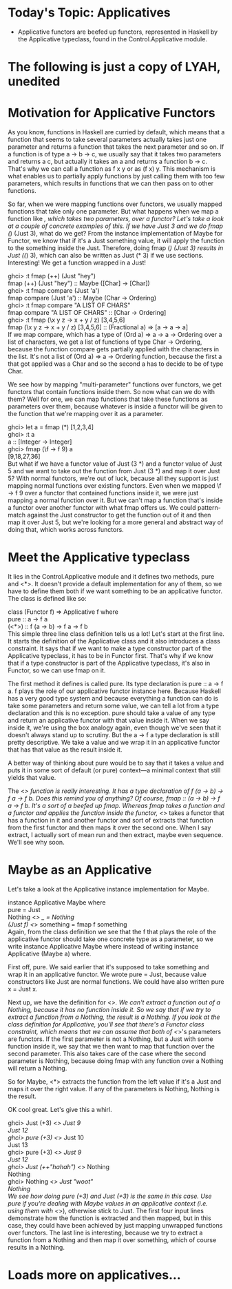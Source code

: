 # Today's Topic: Applicatives

* Applicative functors are beefed up functors, represented in Haskell by the Applicative typeclass, found in the Control.Applicative module.

# The following is just a copy of LYAH, unedited

# Motivation for Applicative Functors

As you know, functions in Haskell are curried by default, which means that a function that seems to take several parameters actually takes just one parameter and returns a function that takes the next parameter and so on. If a function is of type a -> b -> c, we usually say that it takes two parameters and returns a c, but actually it takes an a and returns a function b -> c. That's why we can call a function as f x y or as (f x) y. This mechanism is what enables us to partially apply functions by just calling them with too few parameters, which results in functions that we can then pass on to other functions.

So far, when we were mapping functions over functors, we usually mapped functions that take only one parameter. But what happens when we map a function like *, which takes two parameters, over a functor? Let's take a look at a couple of concrete examples of this. If we have Just 3 and we do fmap (*) (Just 3), what do we get? From the instance implementation of Maybe for Functor, we know that if it's a Just something value, it will apply the function to the something inside the Just. Therefore, doing fmap (*) (Just 3) results in Just ((*) 3), which can also be written as Just (* 3) if we use sections. Interesting! We get a function wrapped in a Just!

ghci> :t fmap (++) (Just "hey")  
fmap (++) (Just "hey") :: Maybe ([Char] -> [Char])  
ghci> :t fmap compare (Just 'a')  
fmap compare (Just 'a') :: Maybe (Char -> Ordering)  
ghci> :t fmap compare "A LIST OF CHARS"  
fmap compare "A LIST OF CHARS" :: [Char -> Ordering]  
ghci> :t fmap (\x y z -> x + y / z) [3,4,5,6]  
fmap (\x y z -> x + y / z) [3,4,5,6] :: (Fractional a) => [a -> a -> a]  
If we map compare, which has a type of (Ord a) => a -> a -> Ordering over a list of characters, we get a list of functions of type Char -> Ordering, because the function compare gets partially applied with the characters in the list. It's not a list of (Ord a) => a -> Ordering function, because the first a that got applied was a Char and so the second a has to decide to be of type Char.

We see how by mapping "multi-parameter" functions over functors, we get functors that contain functions inside them. So now what can we do with them? Well for one, we can map functions that take these functions as parameters over them, because whatever is inside a functor will be given to the function that we're mapping over it as a parameter.

ghci> let a = fmap (*) [1,2,3,4]  
ghci> :t a  
a :: [Integer -> Integer]  
ghci> fmap (\f -> f 9) a  
[9,18,27,36]  
But what if we have a functor value of Just (3 *) and a functor value of Just 5 and we want to take out the function from Just (3 *) and map it over Just 5? With normal functors, we're out of luck, because all they support is just mapping normal functions over existing functors. Even when we mapped \f -> f 9 over a functor that contained functions inside it, we were just mapping a normal function over it. But we can't map a function that's inside a functor over another functor with what fmap offers us. We could pattern-match against the Just constructor to get the function out of it and then map it over Just 5, but we're looking for a more general and abstract way of doing that, which works across functors.

# Meet the Applicative typeclass
It lies in the Control.Applicative module and it defines two methods, pure and <*>. It doesn't provide a default implementation for any of them, so we have to define them both if we want something to be an applicative functor. The class is defined like so:

class (Functor f) => Applicative f where  
    pure :: a -> f a  
    (<*>) :: f (a -> b) -> f a -> f b  
This simple three line class definition tells us a lot! Let's start at the first line. It starts the definition of the Applicative class and it also introduces a class constraint. It says that if we want to make a type constructor part of the Applicative typeclass, it has to be in Functor first. That's why if we know that if a type constructor is part of the Applicative typeclass, it's also in Functor, so we can use fmap on it.

The first method it defines is called pure. Its type declaration is pure :: a -> f a. f plays the role of our applicative functor instance here. Because Haskell has a very good type system and because everything a function can do is take some parameters and return some value, we can tell a lot from a type declaration and this is no exception. pure should take a value of any type and return an applicative functor with that value inside it. When we say inside it, we're using the box analogy again, even though we've seen that it doesn't always stand up to scrutiny. But the a -> f a type declaration is still pretty descriptive. We take a value and we wrap it in an applicative functor that has that value as the result inside it.

A better way of thinking about pure would be to say that it takes a value and puts it in some sort of default (or pure) context—a minimal context that still yields that value.

The <*> function is really interesting. It has a type declaration of f (a -> b) -> f a -> f b. Does this remind you of anything? Of course, fmap :: (a -> b) -> f a -> f b. It's a sort of a beefed up fmap. Whereas fmap takes a function and a functor and applies the function inside the functor, <*> takes a functor that has a function in it and another functor and sort of extracts that function from the first functor and then maps it over the second one. When I say extract, I actually sort of mean run and then extract, maybe even sequence. We'll see why soon.

# Maybe as an Applicative
Let's take a look at the Applicative instance implementation for Maybe.

instance Applicative Maybe where  
    pure = Just  
    Nothing <*> _ = Nothing  
    (Just f) <*> something = fmap f something  
Again, from the class definition we see that the f that plays the role of the applicative functor should take one concrete type as a parameter, so we write instance Applicative Maybe where instead of writing instance Applicative (Maybe a) where.

First off, pure. We said earlier that it's supposed to take something and wrap it in an applicative functor. We wrote pure = Just, because value constructors like Just are normal functions. We could have also written pure x = Just x.

Next up, we have the definition for <*>. We can't extract a function out of a Nothing, because it has no function inside it. So we say that if we try to extract a function from a Nothing, the result is a Nothing. If you look at the class definition for Applicative, you'll see that there's a Functor class constraint, which means that we can assume that both of <*>'s parameters are functors. If the first parameter is not a Nothing, but a Just with some function inside it, we say that we then want to map that function over the second parameter. This also takes care of the case where the second parameter is Nothing, because doing fmap with any function over a Nothing will return a Nothing.

So for Maybe, <*> extracts the function from the left value if it's a Just and maps it over the right value. If any of the parameters is Nothing, Nothing is the result.

OK cool great. Let's give this a whirl.

ghci> Just (+3) <*> Just 9  
Just 12  
ghci> pure (+3) <*> Just 10  
Just 13  
ghci> pure (+3) <*> Just 9  
Just 12  
ghci> Just (++"hahah") <*> Nothing  
Nothing  
ghci> Nothing <*> Just "woot"  
Nothing  
We see how doing pure (+3) and Just (+3) is the same in this case. Use pure if you're dealing with Maybe values in an applicative context (i.e. using them with <*>), otherwise stick to Just. The first four input lines demonstrate how the function is extracted and then mapped, but in this case, they could have been achieved by just mapping unwrapped functions over functors. The last line is interesting, because we try to extract a function from a Nothing and then map it over something, which of course results in a Nothing.

# Loads more on applicatives...
